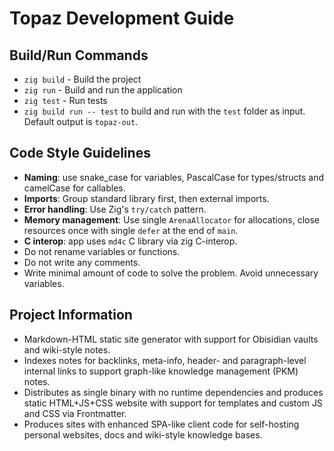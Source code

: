 # Topaz Development Guide

## Build/Run Commands
- `zig build` - Build the project
- `zig run` - Build and run the application
- `zig test` - Run tests
- `zig build run -- test` to build and run with the `test` folder as input. Default output is `topaz-out`.

## Code Style Guidelines
- **Naming**: use snake_case for variables, PascalCase for types/structs and camelCase for callables.
- **Imports**: Group standard library first, then external imports.
- **Error handling**: Use Zig's `try/catch` pattern.
- **Memory management**: Use single `ArenaAllocator` for allocations, close resources once with single `defer` at the end of `main`.
- **C interop**: app uses `md4c` C library via zig C-interop.
- Do not rename variables or functions.
- Do not write any comments.
- Write minimal amount of code to solve the problem. Avoid unnecessary variables.

## Project Information
- Markdown-HTML static site generator with support for Obisidian vaults and wiki-style notes.
- Indexes notes for backlinks, meta-info, header- and paragraph-level internal links to support graph-like knowledge management (PKM) notes.
- Distributes as single binary with no runtime dependencies and produces static HTML+JS+CSS website with support for templates and custom JS and CSS via Frontmatter.
- Produces sites with enhanced SPA-like client code for self-hosting personal websites, docs and wiki-style knowledge bases.
